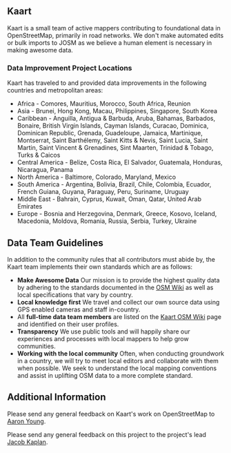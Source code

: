 ## Kaart
Kaart is a small team of active mappers contributing to foundational data in OpenStreetMap, primarily in road networks. We don't make automated edits or bulk imports to JOSM as we believe a human element is necessary in making awesome data.

### Data Improvement Project Locations
Kaart has traveled to and provided data improvements in the following countries and metropolitan areas:

- Africa - Comores, Mauritius, Morocco, South Africa, Reunion
- Asia - Brunei, Hong Kong, Macau, Philippines, Singapore, South Korea
- Caribbean - Anguilla, Antigua & Barbuda, Aruba, Bahamas, Barbados, Bonaire, British Virgin Islands, Cayman Islands, Curacao, Dominica, Dominican Republic, Grenada, Guadeloupe, Jamaica, Martinique, Montserrat, Saint Barthélemy, Saint Kitts & Nevis, Saint Lucia, Saint Martin, Saint Vincent & Grenadines, Sint Maarten, Trinidad & Tobago, Turks & Caicos
- Central America - Belize, Costa Rica, El Salvador, Guatemala, Honduras, Nicaragua, Panama
- North America - Baltimore, Colorado, Maryland, Mexico
- South America - Argentina, Bolivia, Brazil, Chile, Colombia, Ecuador, French Guiana, Guyana, Paraguay, Peru, Suriname, Uruguay
- Middle East - Bahrain, Cyprus, Kuwait, Oman, Qatar, United Arab Emirates
- Europe - Bosnia and Herzegovina, Denmark, Greece, Kosovo, Iceland, Macedonia, Moldova, Romania, Russia, Serbia, Turkey, Ukraine

##  Data Team Guidelines
In addition to the community rules that all contributors must abide by, the Kaart team implements their own standards which are as follows:

- **Make Awesome Data** Our mission is to provide the highest quality data by adhering to the standards documented in the [OSM Wiki](http://wiki.openstreetmap.org) as well as local specifications that vary by country.
- **Local knowledge first** We travel and collect our own source data using GPS enabled cameras and staff in-country.
- All **full-time data team members** are listed on the [Kaart OSM Wiki](https://wiki.openstreetmap.org/wiki/Kaart#Kaart_Data_Team) page and identified on their user profiles.
- **Transparency** We use public tools and will happily share our experiences and processes with local mappers to help grow communities.
- **Working with the local community** Often, when conducting groundwork in a country, we will try to meet local editors and collaborate with them when possible. We seek to understand the local mapping conventions and assist in uplifting OSM data to a more complete standard. 

## Additional Information
Please send any general feedback on Kaart's work on OpenStreetMap to [Aaron Young](http://www.openstreetmap.org/user/vespax).
 
Please send any general feedback on this project to the project's lead [Jacob Kaplan](https://www.openstreetmap.org/user/CoolGuyJake). 
